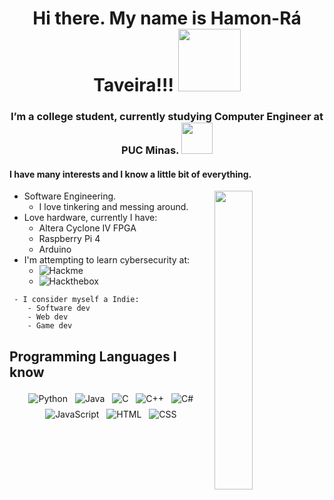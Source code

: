 <div align="center">  <h1>Hi there. My name is Hamon-Rá Taveira!!! <img src="https://media.giphy.com/media/VFB3cJJne7b5m/giphy.gif" width="100"></h1>  <h3>I’m a college student, currently studying Computer Engineer at PUC Minas. <img src="https://minionupucmg.files.wordpress.com/2017/03/logo-puc.jpg" width="50"></h3> </div>  

<h4> I have many interests and I know a little bit of everything. </h4> 

<img width="35%" src="https://media.giphy.com/media/5ntdy5Ban1dIY/giphy.gif" align=right>

- Software Engineering.
	- I love tinkering and messing around.  
- Love hardware, currently I have:
	- Altera Cyclone IV FPGA
	- Raspberry Pi 4
	- Arduino
- I'm attempting to learn cybersecurity at:
	 - ![Hackme](https://tryhackme.com/)
	 - ![Hackthebox](https://www.hackthebox.eu/)

```
 - I consider myself a Indie: 
 	- Software dev
	- Web dev 
	- Game dev
```

<h2>Programming Languages I know</h2>
<div align="center">
	<img src="https://img.shields.io/static/v1?label=Python&message=Advanced&color=blue&logo=Python&style=for-the-badge" alt="Python" style="margin:4px">
	<img src="https://img.shields.io/static/v1?label=Java&message=Average&color=blue&logo=Java&style=for-the-badge" alt="Java" style="margin:4px">
	<img src="https://img.shields.io/static/v1?label=C&message=Average&color=blue&logo=C&style=for-the-badge" alt="C" style="margin:4px">
	<img src="https://img.shields.io/badge/C++-Average-blue.svg?style=for-the-badge&logo=c%2B%2B" alt="C++" style="margin:4px">
	<img src="https://img.shields.io/static/v1?label=C%23&message=Basic&color=blue&logo=C%20Sharp&style=for-the-badge" alt="C#" style="margin:4px">
	<img src="https://img.shields.io/static/v1?label=JavaScript&message=Average&color=blue&logo=JavaScript&style=for-the-badge" alt="JavaScript" style="margin:4px">
	<img src="https://img.shields.io/static/v1?label=HTML&message=Advanced&color=blue&logo=HTML5&style=for-the-badge" alt="HTML" style="margin:4px">
	<img src="https://img.shields.io/static/v1?label=CSS&message=Advanced&color=blue&logo=CSS3&style=for-the-badge" alt="CSS" style="margin:4px">
</div>
<!--
**Pharaoh00/Pharaoh00** is a ✨ _special_ ✨ repository because its `README.md` (this file) appears on your GitHub profile.

Here are some ideas to get you started:

- 🔭 I’m currently working on ...
- 🌱 I’m currently learning ...
- 👯 I’m looking to collaborate on ...
- 🤔 I’m looking for help with ...
- 💬 Ask me about ...
- 📫 How to reach me: ...
- 😄 Pronouns: ...
- ⚡ Fun fact: ...
-->
